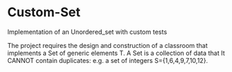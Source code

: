 # Custom-Set
Implementation of an Unordered_set with custom tests

The project requires the design and construction of a classroom that
implements a Set of generic elements T. A Set is a collection of data that
It CANNOT contain duplicates: e.g. a set of integers S={1,6,4,9,7,10,12}.
